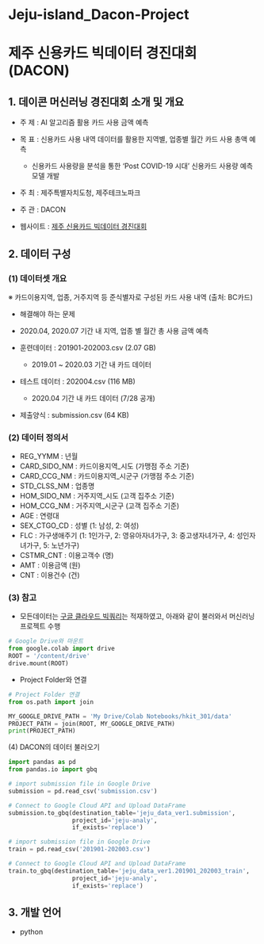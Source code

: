# Jeju-island_Dacon-Project

# 제주 신용카드 빅데이터 경진대회(DACON)
## 1. 데이콘 머신러닝 경진대회 소개 및 개요
- 주 제 : AI 알고리즘 활용 카드 사용 금액 예측

- 목 표 : 신용카드 사용 내역 데이터를 활용한 지역별, 업종별 월간 카드 사용 총액 예측

    - 신용카드 사용량을 분석을 통한  ‘Post COVID-19 시대’ 신용카드 사용량 예측 모델 개발

 - 주 최 : 제주특별자치도청, 제주테크노파크

 - 주 관 : DACON

- 웹사이트 : [제주 신용카드 빅데이터 경진대회](https://dacon.io/competitions/official/235615/overview/)

## 2. 데이터 구성
### (1) 데이터셋 개요
※ 카드이용지역, 업종, 거주지역 등 준식별자로 구성된 카드 사용 내역 (출처: BC카드)

- 해결해야 하는 문제
 - 2020.04, 2020.07 기간 내 지역, 업종 별 월간 총 사용 금액 예측

- 훈련데이터 : 201901-202003.csv (2.07 GB)
    + 2019.01 ~ 2020.03 기간 내 카드 데이터

- 테스트 데이터 : 202004.csv (116 MB)
    + 2020.04 기간 내 카드 데이터 (7/28 공개)

- 제출양식 : submission.csv (64 KB)

### (2) 데이터 정의서
- REG_YYMM : 년월
- CARD_SIDO_NM : 카드이용지역_시도 (가맹점 주소 기준)
- CARD_CCG_NM : 카드이용지역_시군구 (가맹점 주소 기준)
- STD_CLSS_NM : 업종명
- HOM_SIDO_NM : 거주지역_시도 (고객 집주소 기준)
- HOM_CCG_NM : 거주지역_시군구 (고객 집주소 기준)
- AGE : 연령대
- SEX_CTGO_CD : 성별 (1: 남성, 2: 여성)
- FLC : 가구생애주기 (1: 1인가구, 2: 영유아자녀가구, 3: 중고생자녀가구, 4: 성인자녀가구, 5: 노년가구)
- CSTMR_CNT : 이용고객수 (명)
- AMT : 이용금액 (원)
- CNT : 이용건수 (건)

### (3) 참고
- 모든데이터는 [구글 클라우드 빅쿼리](https://cloud.google.com/bigquery/what-is-bigquery?hl=ko)는 적재하였고, 아래와 같이 불러와서 머신러닝 프로젝트 수행

```python
# Google Drive와 마운트
from google.colab import drive
ROOT = '/content/drive'
drive.mount(ROOT)
```

- Project Folder와 연결
```python
# Project Folder 연결
from os.path import join  

MY_GOOGLE_DRIVE_PATH = 'My Drive/Colab Notebooks/hkit_301/data'
PROJECT_PATH = join(ROOT, MY_GOOGLE_DRIVE_PATH)
print(PROJECT_PATH)
```

(4) DACON의 데이터 불러오기 
```python
import pandas as pd
from pandas.io import gbq

# import submission file in Google Drive
submission = pd.read_csv('submission.csv')

# Connect to Google Cloud API and Upload DataFrame
submission.to_gbq(destination_table='jeju_data_ver1.submission', 
                  project_id='jeju-analy', 
                  if_exists='replace')

# import submission file in Google Drive
train = pd.read_csv('201901-202003.csv')

# Connect to Google Cloud API and Upload DataFrame
train.to_gbq(destination_table='jeju_data_ver1.201901_202003_train', 
                  project_id='jeju-analy', 
                  if_exists='replace')
```

## 3. 개발 언어
- python 
